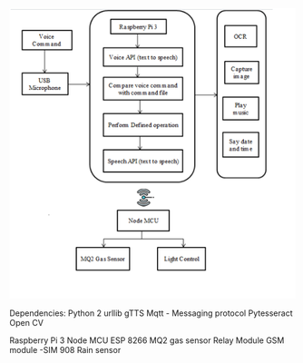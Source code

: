 

![Flowchart](https://github.com/Nandangonchikar/Intelligent-Home-Assistance-System/blob/main/projectChart.png?raw=true)


Dependencies:
Python 2
urllib
gTTS
Mqtt - Messaging protocol
Pytesseract
Open CV

Raspberry Pi 3
Node MCU ESP 8266
MQ2 gas sensor
Relay Module
GSM module -SIM 908
Rain sensor
